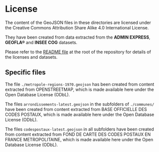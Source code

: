 # License

The content of the  GeoJSON files in these directories are licensed under the Creative Commons Attribution Share 
Alike 4.0 International License.

They have been created from data extracted from the **ADMIN EXPRESS**, **GEOFLA®** and **INSEE COG** datasets.

Please refer to the [README file](../../README.md) at the root of the repository for details of the licenses and datasets.

## Specific files

The file `./metropole-regions-1970.geojson` has been created from content extracted from OPENSTREETMAP, which 
is made available here under the Open Database License (ODbL).

The files `arrondissements-latest.geojson` in the subfolders of `./communes/` have been created from 
content extracted from BASE OFFICIELLE DES CODES POSTAUX, which is made available here under the Open Database
License (ODbL).

The files `codespostaux-latest.geojson` in all subfolders have been created from content extracted from 
FOND DE CARTE DES CODES POSTAUX EN FRANCE METROPOLITAINE, which is made available here under the Open Database
License (ODbL).
